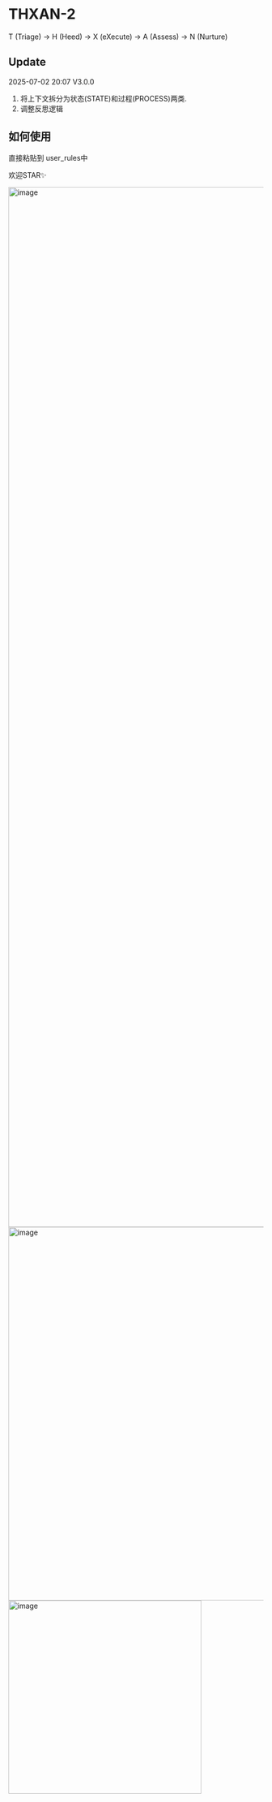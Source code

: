 # THXAN-2

T (Triage) -> H (Heed) -> X (eXecute) -> A (Assess) -> N (Nurture)

## Update 
2025-07-02 20:07    V3.0.0
1. 将上下文拆分为状态(STATE)和过程(PROCESS)两类.
2. 调整反思逻辑



## 如何使用
直接粘贴到 user_rules中

欢迎STAR✨

<img width="2050" alt="image" src="https://github.com/user-attachments/assets/8e5f97ca-e823-428a-a27d-f1622c2b5a74" />


<img width="736" alt="image" src="https://github.com/user-attachments/assets/f47e6063-6d2d-4369-bad4-49958e47a132" />



<img width="381" alt="image" src="https://github.com/user-attachments/assets/0b1af23c-9f0e-49ed-9c52-4992fb055853" />
